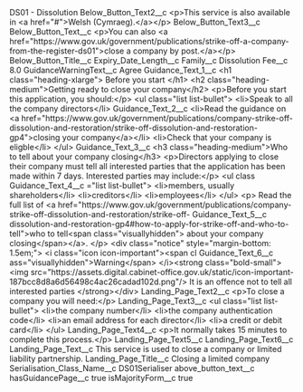 <?xml version="1.0" encoding="UTF-8"?>
<CustomMetadata xmlns="http://soap.sforce.com/2006/04/metadata" xmlns:xsi="http://www.w3.org/2001/XMLSchema-instance" xmlns:xsd="http://www.w3.org/2001/XMLSchema">
    <label>DS01 - Dissolution</label>
    <values>
        <field>Below_Button_Text2__c</field>
        <value xsi:type="xsd:string">&lt;p&gt;This service is also available in &lt;a href=&quot;#&quot;&gt;Welsh (Cymraeg).&lt;/a&gt;&lt;/p&gt;</value>
    </values>
    <values>
        <field>Below_Button_Text3__c</field>
        <value xsi:nil="true"/>
    </values>
    <values>
        <field>Below_Button_Text__c</field>
        <value xsi:type="xsd:string">&lt;p&gt;You can also &lt;a href=&quot;https://www.gov.uk/government/publications/strike-off-a-company-from-the-register-ds01&quot;&gt;close a company by post.&lt;/a&gt;&lt;/p&gt;</value>
    </values>
    <values>
        <field>Below_Button_Title__c</field>
        <value xsi:nil="true"/>
    </values>
    <values>
        <field>Expiry_Date_Length__c</field>
        <value xsi:nil="true"/>
    </values>
    <values>
        <field>Family__c</field>
        <value xsi:type="xsd:string">Dissolution</value>
    </values>
    <values>
        <field>Fee__c</field>
        <value xsi:type="xsd:double">8.0</value>
    </values>
    <values>
        <field>GuidanceWarningText__c</field>
        <value xsi:type="xsd:string">Agree</value>
    </values>
    <values>
        <field>Guidance_Text_1__c</field>
        <value xsi:type="xsd:string">&lt;h1 class=&quot;heading-xlarge&quot;&gt;
Before you start
&lt;/h1&gt;
&lt;h2 class=&quot;heading-medium&quot;&gt;Getting ready to close your company&lt;/h2&gt;
&lt;p&gt;Before you start this application, you should:&lt;/p&gt;
&lt;ul class=&quot;list list-bullet&quot;&gt;
&lt;li&gt;Speak to all the company directors&lt;/li&gt;</value>
    </values>
    <values>
        <field>Guidance_Text_2__c</field>
        <value xsi:type="xsd:string">&lt;li&gt;Read the guidance on &lt;a href=&quot;https://www.gov.uk/government/publications/company-strike-off-dissolution-and-restoration/strike-off-dissolution-and-restoration-gp4&quot;&gt;closing your company&lt;/a&gt;&lt;/li&gt;
&lt;li&gt;Check that your company is eligble&lt;/li&gt;
&lt;/ul&gt;</value>
    </values>
    <values>
        <field>Guidance_Text_3__c</field>
        <value xsi:type="xsd:string">&lt;h3 class=&quot;heading-medium&quot;&gt;Who to tell about your company closing&lt;/h3&gt;
&lt;p&gt;Directors applying to close their company must tell all interested parties that the application has been made within 7 days. Interested parties may include:&lt;/p&gt;
&lt;ul class</value>
    </values>
    <values>
        <field>Guidance_Text_4__c</field>
        <value xsi:type="xsd:string">=&quot;list list-bullet&quot;&gt;
&lt;li&gt;members, usually shareholders&lt;/li&gt;
&lt;li&gt;creditors&lt;/li&gt;
&lt;li&gt;employees&lt;/li&gt;
&lt;/ul&gt;
&lt;p&gt;
Read the full list of &lt;a href=&quot;https://www.gov.uk/government/publications/company-strike-off-dissolution-and-restoration/strike-off-</value>
    </values>
    <values>
        <field>Guidance_Text_5__c</field>
        <value xsi:type="xsd:string">dissolution-and-restoration-gp4#how-to-apply-for-strike-off-and-who-to-tell&quot;&gt;who to tell&lt;span class=&quot;visuallyhidden&quot;&gt; about your company closing&lt;/span&gt;&lt;/a&gt;.
&lt;/p&gt;
&lt;div class=&quot;notice&quot; style=&quot;margin-bottom: 1.5em;&quot;&gt;
&lt;i class=&quot;icon icon-important&quot;&gt;&lt;span cl</value>
    </values>
    <values>
        <field>Guidance_Text_6__c</field>
        <value xsi:type="xsd:string">ass=&quot;visuallyhidden&quot;&gt;Warning&lt;/span&gt;
&lt;/i&gt;&lt;strong class=&quot;bold-small&quot;&gt;&lt;img src=&quot;https://assets.digital.cabinet-office.gov.uk/static/icon-important-187bcc8d8a6d56498c4ac26cadad102d.png&quot;/&gt;
It is an offence not to tell all interested parties
&lt;/strong&gt;&lt;/div&gt;</value>
    </values>
    <values>
        <field>Landing_Page_Text2__c</field>
        <value xsi:type="xsd:string">&lt;p&gt;To close a company you will need:&lt;/p&gt;</value>
    </values>
    <values>
        <field>Landing_Page_Text3__c</field>
        <value xsi:type="xsd:string">&lt;ul class=&quot;list list-bullet&quot;&gt;
        &lt;li&gt;the company number&lt;/li&gt;
        &lt;li&gt;the company authentication code&lt;/li&gt;
        &lt;li&gt;an email address for each director&lt;/li&gt;
        &lt;li&gt;a credit or debit card&lt;/li&gt;
      &lt;/ul&gt;</value>
    </values>
    <values>
        <field>Landing_Page_Text4__c</field>
        <value xsi:type="xsd:string">&lt;p&gt;It normally takes 15 minutes to complete this process.&lt;/p&gt;</value>
    </values>
    <values>
        <field>Landing_Page_Text5__c</field>
        <value xsi:nil="true"/>
    </values>
    <values>
        <field>Landing_Page_Text6__c</field>
        <value xsi:nil="true"/>
    </values>
    <values>
        <field>Landing_Page_Text__c</field>
        <value xsi:type="xsd:string">This service is used to close a company or limited liability partnership.</value>
    </values>
    <values>
        <field>Landing_Page_Title__c</field>
        <value xsi:type="xsd:string">Closing a limited company</value>
    </values>
    <values>
        <field>Serialisation_Class_Name__c</field>
        <value xsi:type="xsd:string">DS01Serialiser</value>
    </values>
    <values>
        <field>above_button_text__c</field>
        <value xsi:nil="true"/>
    </values>
    <values>
        <field>hasGuidancePage__c</field>
        <value xsi:type="xsd:boolean">true</value>
    </values>
    <values>
        <field>isMajorityForm__c</field>
        <value xsi:type="xsd:boolean">true</value>
    </values>
</CustomMetadata>
